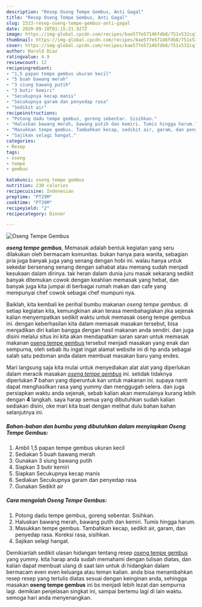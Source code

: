 ```yaml
---
description: "Resep Oseng Tempe Gembus, Anti Gagal"
title: "Resep Oseng Tempe Gembus, Anti Gagal"
slug: 1533-resep-oseng-tempe-gembus-anti-gagal
date: 2020-09-10T01:15:21.927Z
image: https://img-global.cpcdn.com/recipes/bae577e57146fdb8/751x532cq70/oseng-tempe-gembus-foto-resep-utama.jpg
thumbnail: https://img-global.cpcdn.com/recipes/bae577e57146fdb8/751x532cq70/oseng-tempe-gembus-foto-resep-utama.jpg
cover: https://img-global.cpcdn.com/recipes/bae577e57146fdb8/751x532cq70/oseng-tempe-gembus-foto-resep-utama.jpg
author: Harold Diaz
ratingvalue: 4.9
reviewcount: 12
recipeingredient:
- "1,5 papan tempe gembus ukuran kecil"
- "5 buah bawang merah"
- "3 siung bawang putih"
- "3 butir kemiri"
- "Secukupnya kecap manis"
- "Secukupnya garam dan penyedap rasa"
- "Sedikit air"
recipeinstructions:
- "Potong dadu tempe gembus, goreng sebentar. Sisihkan."
- "Haluskan bawang merah, bawang putih dan kemiri. Tumis hingga harum."
- "Masukkan tempe gembus. Tambahkan kecap, sedikit air, garam, dan penyedap rasa. Koreksi rasa, sisihkan."
- "Sajikan selagi hangat."
categories:
- Resep
tags:
- oseng
- tempe
- gembus

katakunci: oseng tempe gembus 
nutrition: 230 calories
recipecuisine: Indonesian
preptime: "PT29M"
cooktime: "PT39M"
recipeyield: "2"
recipecategory: Dinner

---
```



![Oseng Tempe Gembus](https://img-global.cpcdn.com/recipes/bae577e57146fdb8/751x532cq70/oseng-tempe-gembus-foto-resep-utama.jpg)

<b><i>oseng tempe gembus</i></b>, Memasak adalah bentuk kegiatan yang seru dilakukan oleh bermacam komunitas. bukan hanya para wanita, sebagian pria juga banyak juga yang senang dengan hobi ini. walau hanya untuk sekedar bersenang senang dengan sahabat atau memang sudah menjadi kesukaan dalam dirinya. tak heran dalam dunia juru masak sekarang sedikit banyak ditemukan cowok dengan keahlian memasak yang hebat, dan banyak juga kita jumpai di berbagai rumah makan dan cafe yang mempunyai chef cowok sebagai chef mumpuni nya.



Baiklah, kita kembali ke perihal bumbu makanan <i>oseng tempe gembus</i>. di setiap kegiatan kita, kemungkinan akan terasa membahagiakan jika sejenak kalian menyempatkan sedikit waktu untuk memasak oseng tempe gembus ini. dengan keberhasilan kita dalam memasak masakan tersebut, bisa menjadikan diri kalian bangga dengan hasil makanan anda sendiri. dan juga disini melalui situs ini kita akan mendapatkan saran saran untuk memasak makanan <u>oseng tempe gembus</u> tersebut menjadi masakan yang enak dan sempurna, oleh sebab itu ingat ingat alamat website ini di hp anda sebagai salah satu pedoman anda dalam membuat masakan baru yang endes.


Mari langsung saja kita mulai untuk menyediakan alat alat yang diperlukan dalam meracik masakan <u><i>oseng tempe gembus</i></u> ini. setidak tidaknya diperlukan <b>7</b> bahan yang diperuntuk kan untuk makanan ini. supaya nanti dapat menghasilkan rasa yang yummy dan menggugah selera. dan juga persiapkan waktu anda sejenak, sebab kalian akan memulainya kurang lebih dengan <b>4</b> langkah. saya harap semua yang dibutuhkan sudah kalian sediakan disini, oke mari kita buat dengan melihat dulu bahan bahan selanjutnya ini.

<!--inarticleads1-->

##### Bahan-bahan dan bumbu yang dibutuhkan dalam menyiapkan Oseng Tempe Gembus:

1. Ambil 1,5 papan tempe gembus ukuran kecil
1. Sediakan 5 buah bawang merah
1. Gunakan 3 siung bawang putih
1. Siapkan 3 butir kemiri
1. Siapkan Secukupnya kecap manis
1. Sediakan Secukupnya garam dan penyedap rasa
1. Gunakan Sedikit air




<!--inarticleads2-->

##### Cara mengolah Oseng Tempe Gembus:

1. Potong dadu tempe gembus, goreng sebentar. Sisihkan.
1. Haluskan bawang merah, bawang putih dan kemiri. Tumis hingga harum.
1. Masukkan tempe gembus. Tambahkan kecap, sedikit air, garam, dan penyedap rasa. Koreksi rasa, sisihkan.
1. Sajikan selagi hangat.




Demikianlah sedikit ulasan hidangan tentang resep <u>oseng tempe gembus</u> yang yummy. kita harap anda sudah memahami dengan tulisan diatas, dan kalian dapat membuat ulang di saat lain untuk di hidangkan dalam bermacam even even keluarga atau teman kalian. anda bisa menambahkan resep resep yang tertulis diatas sesuai dengan keinginan anda, sehingga masakan <b>oseng tempe gembus</b> ini bs menjadi lebih lezat dan sempurna lagi. demikian penjelasan singkat ini, sampai bertemu lagi di lain waktu. semoga hari anda menyenangkan.
